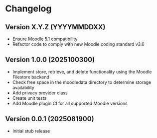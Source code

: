 # Changelog

## Version X.Y.Z (YYYYMMDDXX)

- Ensure Moodle 5.1 compatibility
- Refactor code to comply with new Moodle coding standard v3.6


## Version 1.0.0 (2025100300)

- Implement store, retrieve, and delete functionality using the Moodle Filestore backend
- Check free space in the moodledata directory to determine storage availability
- Add privacy provider class
- Create unit tests
- Add Moodle plugin CI for all supported Moodle versions


## Version 0.0.1 (2025081900)

- Initial stub release
